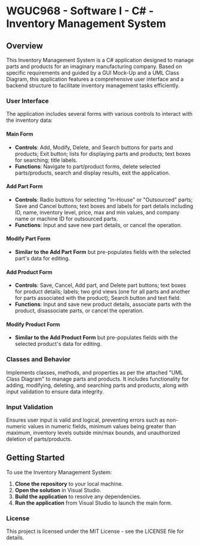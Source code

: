 # WGUC968 - Software I - C# - Inventory Management System

## Overview

This Inventory Management System is a C# application designed to manage parts and products for an imaginary manufacturing company. Based on specific requirements and guided by a GUI Mock-Up and a UML Class Diagram, this application features a comprehensive user interface and a backend structure to facilitate inventory management tasks efficiently.

### User Interface

The application includes several forms with various controls to interact with the inventory data:

#### Main Form

- **Controls**: Add, Modify, Delete, and Search buttons for parts and products; Exit button; lists for displaying parts and products; text boxes for searching; title labels.
- **Functions**: Navigate to part/product forms, delete selected parts/products, search and display results, exit the application.

#### Add Part Form

- **Controls**: Radio buttons for selecting "In-House" or "Outsourced" parts; Save and Cancel buttons; text boxes and labels for part details including ID, name, inventory level, price, max and min values, and company name or machine ID for outsourced parts.
- **Functions**: Input and save new part details, or cancel the operation.

#### Modify Part Form

- **Similar to the Add Part Form** but pre-populates fields with the selected part's data for editing.

#### Add Product Form

- **Controls**: Save, Cancel, Add part, and Delete part buttons; text boxes for product details; labels; two grid views (one for all parts and another for parts associated with the product); Search button and text field.
- **Functions**: Input and save new product details, associate parts with the product, disassociate parts, or cancel the operation.

#### Modify Product Form

- **Similar to the Add Product Form** but pre-populates fields with the selected product's data for editing.

### Classes and Behavior

Implements classes, methods, and properties as per the attached "UML Class Diagram" to manage parts and products. It includes functionality for adding, modifying, deleting, and searching parts and products, along with input validation to ensure data integrity.

### Input Validation

Ensures user input is valid and logical, preventing errors such as non-numeric values in numeric fields, minimum values being greater than maximum, inventory levels outside min/max bounds, and unauthorized deletion of parts/products.

## Getting Started

To use the Inventory Management System:

1. **Clone the repository** to your local machine.
2. **Open the solution** in Visual Studio.
3. **Build the application** to resolve any dependencies.
4. **Run the application** from Visual Studio to launch the main form.

### License

This project is licensed under the MIT License - see the LICENSE file for details.
